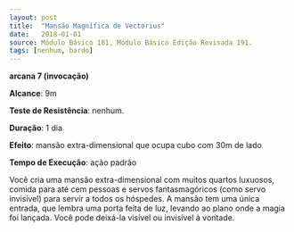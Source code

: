 ```yaml
---
layout: post
title:  "Mansão Magnífica de Vectorius"
date:   2018-01-01
source: Módulo Básico 181, Módulo Básico Edição Revisada 191.
tags: [nenhum, bardo]
---
```


**arcana 7 (invocação)**

**Alcance**: 9m

**Teste de Resistência**: nenhum.

**Duração**: 1 dia

**Efeito**: mansão extra-dimensional que ocupa cubo com 30m de lado

**Tempo de Execução**: ação padrão

Você cria uma mansão extra-dimensional com muitos quartos luxuosos, comida para até cem pessoas e servos fantasmagóricos (como servo invisível) para servir a todos os hóspedes.
A mansão tem uma única entrada, que lembra uma porta feita de luz, levando ao plano onde a magia foi lançada. Você pode deixá-la visível ou invisível à vontade.
